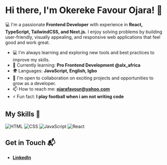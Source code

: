 # Hi there, I'm Okereke Favour Ojara! 👋

<!--![Banner Image](your_banner_image_url_here)!-->

<!--## About Me 🚀-->

💻 I'm a passionate **Frontend Developer** with experience in **React, TypeScript, TailwindCSS, and Next.js.** I enjoy solving problems by building user-friendly, visually appealing, and responsive web applications that feel good and work great.


- 💻 I'm always learning and exploring new tools and best practices to improve my skills.
- 🌱 Currently learning: **Pro Frontend Development @alx_africa**
- 🌍 Languages: **JavaScript, English, Igbo**
- 🤝 I'm open to collaboration on exciting projects and opportunities to grow as a developer.
- 📫 How to reach me: **ojarafavour@yahoo.com**
- ⚡ Fun fact: **I play football when i am not writing code**


## My Skills 🧠

![HTML](https://img.shields.io/badge/-HTML-E34F26?style=flat-square&logo=html5&logoColor=white)
![CSS](https://img.shields.io/badge/-CSS-1572B6?style=flat-square&logo=css3&logoColor=white)
![JavaScript](https://img.shields.io/badge/-JavaScript-F7DF1E?style=flat-square&logo=javascript&logoColor=black)
![React](https://img.shields.io/badge/-React-61DAFB?style=flat-square&logo=react&logoColor=black)

## Get in Touch 📬

<!--- **[Personal Website / Blog]**(your_website_or_blog_link)-->
- **[LinkedIn](https://www.linkedin.com/in/okereke-favour-230234198/)**
<!--- **[Twitter]**(your_twitter_profile_link)




<!--
**ojaraa/ojaraa** is a ✨ _special_ ✨ repository because its `README.md` (this file) appears on your GitHub profile.

Here are some ideas to get you started:

- 🔭 I’m currently working on ...
- 🌱 I’m currently learning ...
- 👯 I’m looking to collaborate on ...
- 🤔 I’m looking for help with ...
- 💬 Ask me about ...
- 📫 How to reach me: ...
- 😄 Pronouns: ...
- ⚡ Fun fact: ...
-->

